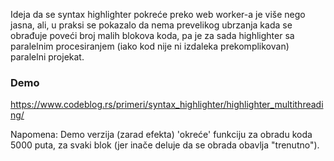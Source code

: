 Ideja da se syntax highlighter pokreće preko web worker-a je više nego jasna, ali, u praksi se pokazalo da nema prevelikog ubrzanja kada se obrađuje poveći broj malih blokova koda, pa je za sada highlighter sa paralelnim procesiranjem (iako kod nije ni izdaleka prekomplikovan) paralelni projekat.

### Demo

https://www.codeblog.rs/primeri/syntax_highlighter/highlighter_multithreading/

Napomena: Demo verzija (zarad efekta) 'okreće' funkciju za obradu koda 5000 puta, za svaki blok (jer inače deluje da se obrada obavlja "trenutno").
